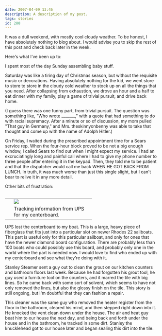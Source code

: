 ```yaml
---
date: 2007-04-09 13:46
description: A description of my post.
tags: stories
id: 288
---
```

It was a dull weekend, with mostly cool cloudy weather.  To be honest, I have absolutely nothing to blog about.  I would advise you to skip the rest of this post and check back later in the week.
<!--more-->
Here's what I've been up to:

I spent most of the day Sunday assembling baby stuff.

Saturday was like a tiring day of Christmas season, but without the requisite music or decorations.  Having absolutely nothing for the kid, we went store to store to store in the cloudy cold weather to stock up on all the things that you need.  After collapsing from exhaustion, we drove an hour and a half to eat dinner with my family, play a game of trivial pursuit, and drive back home.

(I guess there was one funny part, from trivial pursuit.  The question was something like, "Who wrote _______," with a quote that had something to do with racial supremacy.  After a minute or so of discussion, my mom pulled "That guy in Germany," and Mrs. theskinnyonbenny was able to take that thought and come up with the name of Adolph Hitler.)

On Friday, I waited during the prescribed appointment time for a Sears service rep.  When the four-hour block proved to be not a big enough window, I called Sears to find out when I might expect my service.  I had an excruciatingly long and painful call where I had to give my phone number to three people after entering it in the keypad.  Then, they told me to be patient and that the dispatcher would call me back WHEN HE GOT BACK FROM LUNCH.  In truth, it was much worse than just this single slight, but I can't bear to relive it in any more detail.

Other bits of frustration:

<table cellpadding="2" align="right"><tr><td width="5" rowspan="2"><spacer type="block" width="5" height="1"></td><td width="250" ><img src="/img/upstracking.jpg"></td></tr><tr><td class="caption" width="250">Tracking information from UPS for my centerboard.</td></tr></table>

UPS lost the centerboard to my boat.  This is a large, heavy piece of fiberglass that fits just into a particular slot on newer Rhodes 22 sailboats.  This part is useful only for this particular sailboat, and only for ones that have the newer diamond board configuration.  There are probably less than 100 boats who could possibly use this board, and probably only one in the world where the part is needed now.  I would love to find who ended up with my centerboard and see what they're doing with it.

Stanley Steamer sent a guy out to clean the grout on our kitchen counters and bathroom floors last week.  Because he had forgotten his grout tool, he guy used a furniture tool on the counters, and it marred the tile with big lines.  So he came back with some sort of solvent, which seems to have not only removed the lines, but also the glossy finish on the tile.  This story is still ongoing, but I'm doubtful that they can fashion a repair.

This cleaner was the same guy who removed the heater register from the floor in the bathroom, cleared his mind, and then stepped right down into it.  He knocked the vent clean down under the house.  The air and heat guy beat him to our house the next day, and being back and forth under the house and in the bathroom, he tracked in some dirt.  Stanley the knucklehead got to our house later and began sealing this dirt into the tile.

